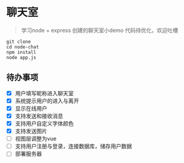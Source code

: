 # 聊天室
> 学习node + express 创建的聊天室小demo
> 代码待优化，欢迎吐槽

``` shell
git clone
cd node-chat
npm install
node app.js
```
## 待办事项

- [x] 用户填写昵称进入聊天室
- [x] 系统提示用户的进入与离开
- [x] 显示在线用户
- [x] 支持发送和接收消息
- [x] 支持用户自定义字体颜色
- [x] 支持发送图片
- [ ] 视图层调整为vue
- [ ] 支持用户注册与登录，连接数据库，储存用户数据
- [ ] 部署服务器
